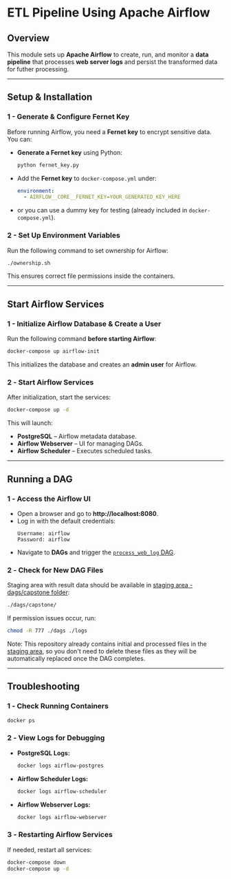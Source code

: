 # ETL Pipeline Using Apache Airflow

## Overview
This module sets up **Apache Airflow** to create, run, and monitor a **data pipeline** that processes **web server logs** and persist the transformed data for futher processing.

---

## **Setup & Installation**

### **1 - Generate & Configure Fernet Key**
Before running Airflow, you need a **Fernet key** to encrypt sensitive data. You can:
- **Generate a Fernet key** using Python:
  ```sh
  python fernet_key.py
  ```
- Add the **Fernet key** to `docker-compose.yml` under:
  ```yaml
  environment:
    - AIRFLOW__CORE__FERNET_KEY=YOUR_GENERATED_KEY_HERE
  ```
- or you can use a dummy key for testing (already included in `docker-compose.yml`).


### **2 - Set Up Environment Variables**
Run the following command to set ownership for Airflow:
```sh
./ownership.sh
```
This ensures correct file permissions inside the containers.

---

## **Start Airflow Services**

### **1 - Initialize Airflow Database & Create a User**
Run the following command **before starting Airflow**:
```sh
docker-compose up airflow-init
```
This initializes the database and creates an **admin user** for Airflow.

### **2️ - Start Airflow Services**
After initialization, start the services:
```sh
docker-compose up -d
```
This will launch:
- **PostgreSQL** – Airflow metadata database.
- **Airflow Webserver** – UI for managing DAGs.
- **Airflow Scheduler** – Executes scheduled tasks.

---

## **Running a DAG**

### **1️ - Access the Airflow UI**
- Open a browser and go to **http://localhost:8080**.
- Log in with the default credentials:
  ```
  Username: airflow
  Password: airflow
  ```
- Navigate to **DAGs** and trigger the [`process_web_log` DAG](./dags/process_web_log.py).

### **2️ - Check for New DAG Files**
Staging area with result data should be available in [staging area - dags/capstone folder](./dags/capstone/):
```sh
./dags/capstone/
```
If permission issues occur, run:
```sh
chmod -R 777 ./dags ./logs
```

Note: This repository already contains initial and processed files in the [staging area](./dags/capstone/), so you don't need to delete these files as they will be automatically replaced once the DAG completes.

---

## **Troubleshooting**

### **1️ - Check Running Containers**
```sh
docker ps
```

### **2️ - View Logs for Debugging**
- **PostgreSQL Logs:**
  ```sh
  docker logs airflow-postgres
  ```
- **Airflow Scheduler Logs:**
  ```sh
  docker logs airflow-scheduler
  ```
- **Airflow Webserver Logs:**
  ```sh
  docker logs airflow-webserver
  ```

### **3️ - Restarting Airflow Services**
If needed, restart all services:
```sh
docker-compose down
docker-compose up -d
```
